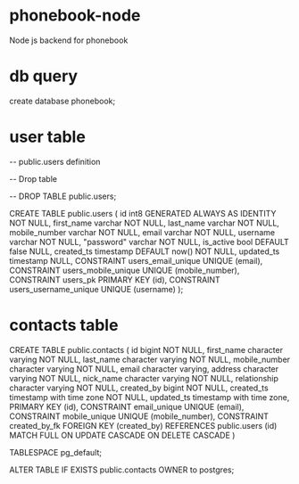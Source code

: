 # phonebook-node
Node js backend for phonebook

# db query

create database phonebook;

# user table
-- public.users definition

-- Drop table

-- DROP TABLE public.users;

CREATE TABLE public.users (
	id int8 GENERATED ALWAYS AS IDENTITY NOT NULL,
	first_name varchar NOT NULL,
	last_name varchar NOT NULL,
	mobile_number varchar NOT NULL,
	email varchar NOT NULL,
	username varchar NOT NULL,
	"password" varchar NOT NULL,
	is_active bool DEFAULT false NULL,
	created_ts timestamp DEFAULT now() NOT NULL,
	updated_ts timestamp NULL,
	CONSTRAINT users_email_unique UNIQUE (email),
	CONSTRAINT users_mobile_unique UNIQUE (mobile_number),
	CONSTRAINT users_pk PRIMARY KEY (id),
	CONSTRAINT users_username_unique UNIQUE (username)
);

# contacts table
CREATE TABLE public.contacts
(
    id bigint NOT NULL,
    first_name character varying NOT NULL,
    last_name character varying NOT NULL,
    mobile_number character varying NOT NULL,
    email character varying,
    address character varying NOT NULL,
    nick_name character varying NOT NULL,
    relationship character varying NOT NULL,
    created_by bigint NOT NULL,
    created_ts timestamp with time zone NOT NULL,
    updated_ts timestamp with time zone,
    PRIMARY KEY (id),
    CONSTRAINT email_unique UNIQUE (email),
    CONSTRAINT mobile_unique UNIQUE (mobile_number),
    CONSTRAINT created_by_fk FOREIGN KEY (created_by)
        REFERENCES public.users (id) MATCH FULL
        ON UPDATE CASCADE
        ON DELETE CASCADE
)

TABLESPACE pg_default;

ALTER TABLE IF EXISTS public.contacts
    OWNER to postgres;
